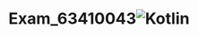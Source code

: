 # Exam_63410043![Kotlin](https://user-images.githubusercontent.com/48095449/198022419-413819fe-d06e-4c31-a23b-abdc8e8dfe73.png)

